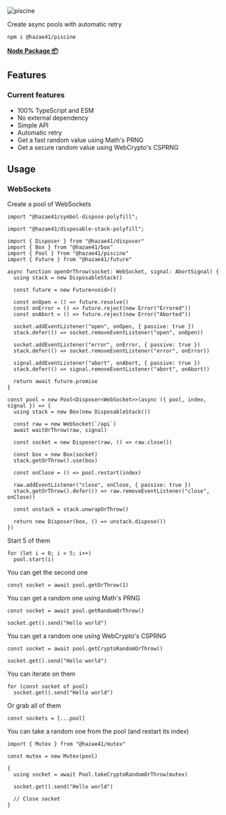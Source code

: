 ![piscine](https://user-images.githubusercontent.com/4405263/225078829-f9cbc271-1740-44b8-929c-802d0929fa5c.png)

Create async pools with automatic retry

```bash
npm i @hazae41/piscine
```

[**Node Package 📦**](https://www.npmjs.com/package/@hazae41/piscine)

## Features

### Current features
- 100% TypeScript and ESM
- No external dependency
- Simple API
- Automatic retry
- Get a fast random value using Math's PRNG
- Get a secure random value using WebCrypto's CSPRNG

## Usage

### WebSockets

Create a pool of WebSockets

```tsx
import "@hazae41/symbol-dispose-polyfill";

import "@hazae41/disposable-stack-polyfill";

import { Disposer } from "@hazae41/disposer"
import { Box } from "@hazae41/box"
import { Pool } from "@hazae41/piscine"
import { Future } from "@hazae41/future"

async function openOrThrow(socket: WebSocket, signal: AbortSignal) {
  using stack = new DisposableStack()

  const future = new Future<void>()

  const onOpen = () => future.resolve()
  const onError = () => future.reject(new Error("Errored"))
  const onAbort = () => future.reject(new Error("Aborted"))

  socket.addEventListener("open", onOpen, { passive: true })
  stack.defer(() => socket.removeEventListener("open", onOpen))
  
  socket.addEventListener("error", onError, { passive: true })
  stack.defer(() => socket.removeEventListener("error", onError))

  signal.addEventListener("abort", onAbort, { passive: true })
  stack.defer(() => signal.removeEventListener("abort", onAbort))

  return await future.promise
}

const pool = new Pool<Disposer<WebSocket>>(async ({ pool, index, signal }) => {
  using stack = new Box(new DisposableStack())

  const raw = new WebSocket(`/api`)
  await waitOrThrow(raw, signal)

  const socket = new Disposer(raw, () => raw.close())

  const box = new Box(socket)
  stack.getOrThrow().use(box)

  const onClose = () => pool.restart(index)

  raw.addEventListener("close", onClose, { passive: true })
  stack.getOrThrow().defer(() => raw.removeEventListener("close", onClose))

  const unstack = stack.unwrapOrThrow()

  return new Disposer(box, () => unstack.dispose())
})
```

Start 5 of them

```tsx
for (let i = 0; i < 5; i++)
  pool.start(i)
```

You can get the second one

```tsx
const socket = await pool.getOrThrow(1)
```

You can get a random one using Math's PRNG

```tsx
const socket = await pool.getRandomOrThrow()

socket.get().send("Hello world")
```

You can get a random one using WebCrypto's CSPRNG

```tsx
const socket = await pool.getCryptoRandomOrThrow()

socket.get().send("Hello world")
```

You can iterate on them

```tsx
for (const socket of pool)
  socket.get().send("Hello world")
```

Or grab all of them

```tsx
const sockets = [...pool]
```

You can take a random one from the pool (and restart its index)

```tsx
import { Mutex } from "@hazae41/mutex"

const mutex = new Mutex(pool)

{
  using socket = await Pool.takeCryptoRandomOrThrow(mutex)

  socket.get().send("Hello world")

  // Close socket
}
```
